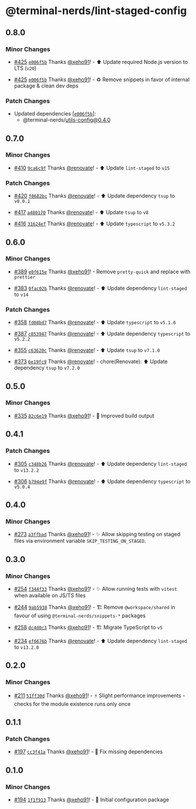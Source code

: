 # @terminal-nerds/lint-staged-config<!-- markdownlint-disable line-length list-marker-space no-duplicate-header ul-style ul-indent no-bare-urls -->

## 0.8.0

### Minor Changes

- [#425](https://github.com/terminal-nerds/configs/pull/425) [`e006f5b`](https://github.com/terminal-nerds/configs/commit/e006f5b96ecca76711cddf7f9c6012e4298a9737) Thanks [@xeho91](https://github.com/xeho91)! - ⬆️ Update required Node.js version to LTS (`v20`)

- [#425](https://github.com/terminal-nerds/configs/pull/425) [`e006f5b`](https://github.com/terminal-nerds/configs/commit/e006f5b96ecca76711cddf7f9c6012e4298a9737) Thanks [@xeho91](https://github.com/xeho91)! - ♻ Remove snippets in favor of internal package & clean dev deps

### Patch Changes

- Updated dependencies [[`e006f5b`](https://github.com/terminal-nerds/configs/commit/e006f5b96ecca76711cddf7f9c6012e4298a9737)]:
  - @terminal-nerds/utils-config@0.4.0

## 0.7.0

### Minor Changes

- [#410](https://github.com/terminal-nerds/configs/pull/410) [`9ca6c9f`](https://github.com/terminal-nerds/configs/commit/9ca6c9fccaaee3d30ea643bc1bbed7abe9a8e914) Thanks [@renovate](https://github.com/apps/renovate)! - ⬆️ Update `lint-staged` to `v15`

### Patch Changes

- [#420](https://github.com/terminal-nerds/configs/pull/420) [`f0682bc`](https://github.com/terminal-nerds/configs/commit/f0682bcacf603627398223cdeb4bc0f41a2066c0) Thanks [@renovate](https://github.com/apps/renovate)! - ⬆️ Update dependency `tsup` to `v8.0.1`

- [#417](https://github.com/terminal-nerds/configs/pull/417) [`a480170`](https://github.com/terminal-nerds/configs/commit/a48017079050fc615134c47bdf29c0413d355055) Thanks [@renovate](https://github.com/apps/renovate)! - ⬆️ Update `tsup` to `v8`

- [#416](https://github.com/terminal-nerds/configs/pull/416) [`31624ef`](https://github.com/terminal-nerds/configs/commit/31624efaea68d25de289321177603951b41686e6) Thanks [@renovate](https://github.com/apps/renovate)! - ⬆️ Update `typescript` to `v5.3.2`

## 0.6.0

### Minor Changes

- [#389](https://github.com/terminal-nerds/configs/pull/389) [`e0f615e`](https://github.com/terminal-nerds/configs/commit/e0f615e2eda3971e886b0dadceccbd30a5d78923) Thanks [@xeho91](https://github.com/xeho91)! - Remove `pretty-quick` and replace with `prettier`

- [#383](https://github.com/terminal-nerds/configs/pull/383) [`0fac02b`](https://github.com/terminal-nerds/configs/commit/0fac02bec62b956a81aee41dc648aa67fdc18d2b) Thanks [@renovate](https://github.com/apps/renovate)! - ⬆️ Update dependency `lint-staged` to `v14`

### Patch Changes

- [#358](https://github.com/terminal-nerds/configs/pull/358) [`fd08bd7`](https://github.com/terminal-nerds/configs/commit/fd08bd7193f64a5f60db9f3fbe45ffea0a2791fd) Thanks [@renovate](https://github.com/apps/renovate)! - ⬆️ Update `typescript` to `v5.1.6`

- [#387](https://github.com/terminal-nerds/configs/pull/387) [`c053947`](https://github.com/terminal-nerds/configs/commit/c053947dd01f6f9afec5a8e39a7094b3e9ffda62) Thanks [@renovate](https://github.com/apps/renovate)! - ⬆️ Update dependency `typescript` to `v5.2.2`

- [#355](https://github.com/terminal-nerds/configs/pull/355) [`c63620c`](https://github.com/terminal-nerds/configs/commit/c63620c0b5c60a27a2927e4a461c7d82b3bab403) Thanks [@renovate](https://github.com/apps/renovate)! - ⬆️ Update `tsup` to `v7.1.0`

- [#373](https://github.com/terminal-nerds/configs/pull/373) [`6e19fc9`](https://github.com/terminal-nerds/configs/commit/6e19fc93706f2ca587cf4a6fbe4108321bc92953) Thanks [@renovate](https://github.com/apps/renovate)! - chore(Renovate): ⬆️ Update dependency `tsup` to `v7.2.0`

## 0.5.0

### Minor Changes

- [#335](https://github.com/terminal-nerds/configs/pull/335) [`82c6e19`](https://github.com/terminal-nerds/configs/commit/82c6e19f5cd0db2b00f75ce4fccac8fa43d4777e) Thanks [@xeho91](https://github.com/xeho91)! - 🔧 Improved build output

## 0.4.1

### Patch Changes

- [#305](https://github.com/terminal-nerds/configs/pull/305) [`c348b26`](https://github.com/terminal-nerds/configs/commit/c348b2632fafa5788bd1058cf7fee0087d9f771a) Thanks [@renovate](https://github.com/apps/renovate)! - ⬆️ Update dependency `lint-staged` to `v13.2.2`

- [#306](https://github.com/terminal-nerds/configs/pull/306) [`b794e9f`](https://github.com/terminal-nerds/configs/commit/b794e9f973d4b5654d4250891a8c353fbbc78934) Thanks [@renovate](https://github.com/apps/renovate)! - ⬆️ Update dependency `typescript` to `v5.0.4`

## 0.4.0

### Minor Changes

- [#273](https://github.com/terminal-nerds/configs/pull/273) [`a3ffbad`](https://github.com/terminal-nerds/configs/commit/a3ffbad0026b6689f476f7518f04aead7ce961bd) Thanks [@xeho91](https://github.com/xeho91)! - ✨ Allow skipping testing on staged files via environment variable `SKIP_TESTING_ON_STAGED`.

## 0.3.0

### Minor Changes

- [#254](https://github.com/terminal-nerds/configs/pull/254) [`f344f33`](https://github.com/terminal-nerds/configs/commit/f344f332f01215fb03a2f741808ccd78d82b80aa) Thanks [@xeho91](https://github.com/xeho91)! - ✨ Allow running tests with `vitest` when available on JS/TS files

- [#244](https://github.com/terminal-nerds/configs/pull/244) [`9ab5938`](https://github.com/terminal-nerds/configs/commit/9ab5938c1bf446689cd7051f7b094b9b0342edd4) Thanks [@xeho91](https://github.com/xeho91)! - 🏗 Remove `@workspace/shared` in favour of using `@terminal-nerds/snippets-*` packages

- [#258](https://github.com/terminal-nerds/configs/pull/258) [`dc4d0c3`](https://github.com/terminal-nerds/configs/commit/dc4d0c33897508fe665e099c1ab939484bb5dd85) Thanks [@xeho91](https://github.com/xeho91)! - 🏗 Migrate TypeScript to `v5`

- [#234](https://github.com/terminal-nerds/configs/pull/234) [`ef6676b`](https://github.com/terminal-nerds/configs/commit/ef6676bc8fd75e60a0eb74a1d17e613126b5c68c) Thanks [@renovate](https://github.com/apps/renovate)! - ⬆️ Update dependency `lint-staged` to `v13.2.0`

## 0.2.0

### Minor Changes

- [#211](https://github.com/terminal-nerds/configs/pull/211) [`51ff30d`](https://github.com/terminal-nerds/configs/commit/51ff30d3f7609239cc6f6915a7c3a09c9083d89f) Thanks [@xeho91](https://github.com/xeho91)! - ⚡ Slight performance improvements - checks for the module existence runs only once

## 0.1.1

### Patch Changes

- [#197](https://github.com/terminal-nerds/configs/pull/197) [`cc3f41a`](https://github.com/terminal-nerds/configs/commit/cc3f41adaeecc236977463fc141e189ec97fb167) Thanks [@xeho91](https://github.com/xeho91)! - 🐛 Fix missing dependencies

## 0.1.0

### Minor Changes

- [#194](https://github.com/terminal-nerds/configs/pull/194) [`1f1f913`](https://github.com/terminal-nerds/configs/commit/1f1f913f6cb3cdaaa60fcefc50590800645baebc) Thanks [@xeho91](https://github.com/xeho91)! - 🎉 Initial configuration package
